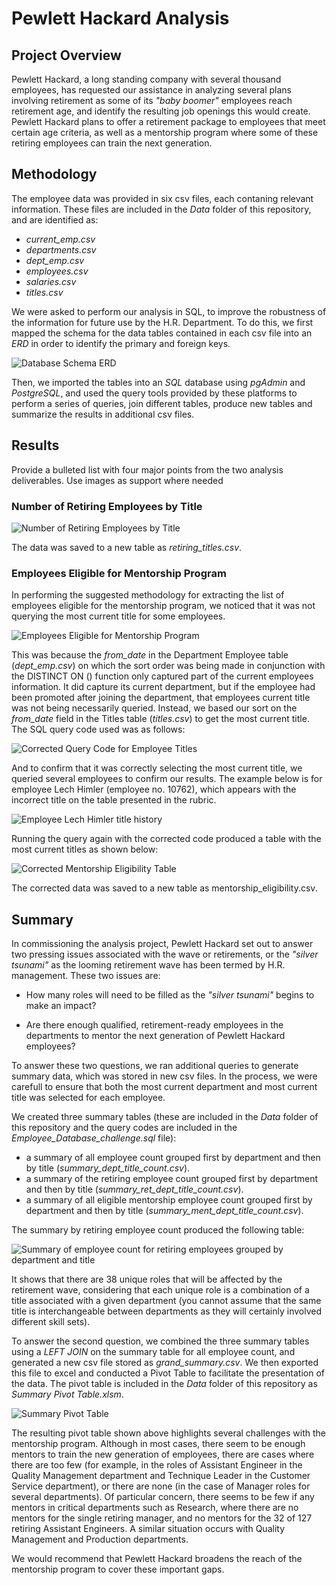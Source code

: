 # Pewlett Hackard Analysis

## Project Overview

Pewlett Hackard, a long standing company with several thousand employees, has requested our assistance in analyzing several plans involving retirement as some of its *"baby boomer"* employees reach retirement age, and identify the resulting job openings this would create. Pewlett Hackard plans to offer a retirement package to employees that meet certain age criteria, as well as a mentorship program where some of these retiring employees can train the next generation. 

## Methodology

The employee data was provided in six csv files, each contaning relevant information. These files are included in the *Data* folder of this repository, and are identified as:

* *current_emp.csv*
* *departments.csv*
* *dept_emp.csv*
* *employees.csv*
* *salaries.csv*
* *titles.csv*

We were asked to perform our analysis in SQL, to improve the robustness of the information for future use by the H.R. Department. To do this, we first mapped the schema for the data tables contained in each csv file into an *ERD* in order to identify the primary and foreign keys. 

![Database Schema ERD](Resources/EmployeeDB.png)

Then, we imported the tables into an *SQL* database using *pgAdmin* and *PostgreSQL*, and used the query tools provided by these platforms to perform a series of queries, join different tables, produce new tables and summarize the results in additional csv files.

## Results

Provide a bulleted list with four major points from the two analysis deliverables. Use images as support where needed

### Number of Retiring Employees by Title

![Number of Retiring Employees by Title](Resources/Retiring_Employee_Titles.png)

The data was saved to a new table as *retiring_titles.csv*.

### Employees Eligible for Mentorship Program

In performing the suggested methodology for extracting the list of employees eligible for the mentorship program, we noticed that it was not querying the most current title for some employees. 

![Employees Eligible for Mentorship Program](Incorrect_title_rubric.png)

This was because the *from_date* in the Department Employee table (*dept_emp.csv*) on which the sort order was being made in conjunction with the DISTINCT ON () function only captured part of the current employees information. It did capture its current department, but if the employee had been promoted after joining the department, that employees current title was not being necessarily queried. Instead, we based our sort on the *from_date* field in the Titles table (*titles.csv*) to get the most current title. The SQL query code used was as follows:

![Corrected Query Code for Employee Titles](Resources/Correct_title_code.png)

And to confirm that it was correctly selecting the most current title, we queried several employees to confirm our results. The example below is for employee Lech Himler (employee no. 10762), which appears with the incorrect title on the table presented in the rubric.

![Employee Lech Himler title history](Resources/Correct_title_sample.png)

Running the query again with the corrected code produced a table with the most current titles as shown below:

![Corrected Mentorship Eligibility Table](Resources/Correct_title_table.png)

The corrected data was saved to a new table as mentorship_eligibility.csv.

## Summary

In commissioning the analysis project, Pewlett Hackard set out to answer two pressing issues associated with the wave or retirements, or the *"silver tsunami"* as the looming retirement wave has been termed by H.R. management. These two issues are:

* How many roles will need to be filled as the *"silver tsunami"* begins to make an impact?

* Are there enough qualified, retirement-ready employees in the departments to mentor the next generation of Pewlett Hackard employees?

To answer these two questions, we ran additional queries to generate summary data, which was stored in new csv files. In the process, we were carefull to ensure that both the most current department and most current title was selected for each employee.

We created three summary tables (these are included in the *Data* folder of this repository and the query codes are included in the *Employee_Database_challenge.sql* file):

* a summary of all employee count grouped first by department and then by title (*summary_dept_title_count.csv*).
* a summary of the retiring employee count grouped first by department and then by title (*summary_ret_dept_title_count.csv*).
* a summary of all eligible mentorship employee count grouped first by department and then by title (*summary_ment_dept_title_count.csv*).

The summary by retiring employee count produced the following table:

![Summary of employee count for retiring employees grouped by department and title](Resources/.png)

It shows that there are 38 unique roles that will be affected by the retirement wave, considering that each unique role is a combination of a title associated with a given department (you cannot assume that the same title is interchangeable between departments as they will certainly involved different skill sets).

To answer the second question, we combined the three summary tables using a *LEFT JOIN* on the summary table for all employee count, and generated a new csv file stored as *grand_summary.csv*. We then exported this file to excel and conducted a Pivot Table to facilitate the presentation of the data. The pivot table is included in the *Data* folder of this repository as *Summary Pivot Table.xlsm*.

![Summary Pivot Table](Resources/.png)

The resulting pivot table shown above highlights several challenges with the mentorship program. Although in most cases, there seem to be enough mentors to train the new generation of employees, there are cases where there are too few (for example, in the roles of Assistant Engineer in the Quality Management department and Technique Leader in the Customer Service department), or there are none (in the case of Manager roles for several departments). Of particular concern, there seems to be few if any mentors in critical departments such as Research, where there are no mentors for the single retiring manager, and no mentors for the 32 of 127 retiring Assistant Engineers. A similar situation occurs with Quality Management and Production departments.

We would recommend that Pewlett Hackard broadens the reach of the mentorship program to cover these important gaps.